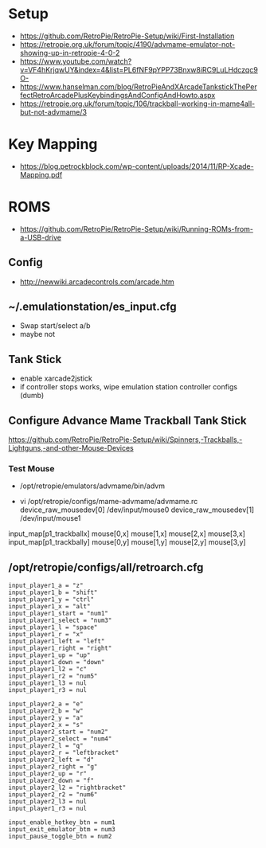 # Setup
- https://github.com/RetroPie/RetroPie-Setup/wiki/First-Installation
- https://retropie.org.uk/forum/topic/4190/advmame-emulator-not-showing-up-in-retropie-4-0-2
- https://www.youtube.com/watch?v=VF4hKrjqwUY&index=4&list=PL6fNF9pYPP73Bnxw8iRC9LuLHdczqc9O-
- https://www.hanselman.com/blog/RetroPieAndXArcadeTankstickThePerfectRetroArcadePlusKeybindingsAndConfigAndHowto.aspx
- https://retropie.org.uk/forum/topic/106/trackball-working-in-mame4all-but-not-advmame/3

# Key Mapping
- https://blog.petrockblock.com/wp-content/uploads/2014/11/RP-Xcade-Mapping.pdf

# ROMS
- https://github.com/RetroPie/RetroPie-Setup/wiki/Running-ROMs-from-a-USB-drive

## Config

- http://newwiki.arcadecontrols.com/arcade.htm

## ~/.emulationstation/es_input.cfg
- Swap start/select a/b
- maybe not

## Tank Stick

- enable xarcade2jstick
 - if controller stops works, wipe emulation station controller configs (dumb)

## Configure Advance Mame Trackball Tank Stick

https://github.com/RetroPie/RetroPie-Setup/wiki/Spinners,-Trackballs,-Lightguns,-and-other-Mouse-Devices

### Test Mouse
- /opt/retropie/emulators/advmame/bin/advm

- vi /opt/retropie/configs/mame-advmame/advmame.rc
device_raw_mousedev[0] /dev/input/mouse0
device_raw_mousedev[1] /dev/input/mouse1

input_map[p1_trackballx] mouse[0,x] mouse[1,x] mouse[2,x] mouse[3,x]
input_map[p1_trackbally] mouse[0,y] mouse[1,y] mouse[2,y] mouse[3,y]



## /opt/retropie/configs/all/retroarch.cfg
```
input_player1_a = "z"
input_player1_b = "shift"
input_player1_y = "ctrl"
input_player1_x = "alt"
input_player1_start = "num1"
input_player1_select = "num3"
input_player1_l = "space"
input_player1_r = "x"
input_player1_left = "left"
input_player1_right = "right"
input_player1_up = "up"
input_player1_down = "down"
input_player1_l2 = "c"
input_player1_r2 = "num5"
input_player1_l3 = nul
input_player1_r3 = nul

input_player2_a = "e"
input_player2_b = "w"
input_player2_y = "a"
input_player2_x = "s"
input_player2_start = "num2"
input_player2_select = "num4"
input_player2_l = "q"
input_player2_r = "leftbracket"
input_player2_left = "d"
input_player2_right = "g"
input_player2_up = "r"
input_player2_down = "f"
input_player2_l2 = "rightbracket"
input_player2_r2 = "num6"
input_player2_l3 = nul
input_player1_r3 = nul

input_enable_hotkey_btn = num1
input_exit_emulator_btm = num3
input_pause_toggle_btn = num2
```
